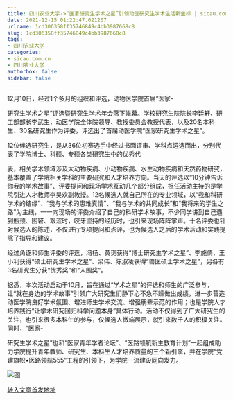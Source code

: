 ```yaml
---
title: 四川农业大学->“医家研究生学术之星”引领动医研究生学术生活新坐标 | sicau.com.cn
date: 2021-12-15 01:22:47.621207
urlname: 1cd306358ff35746849c4bb3987668c8
slug: 1cd306358ff35746849c4bb3987668c8
tags: 
- 四川农业大学
categories:
- sicau.com.cn
- 四川农业大学
authorbox: false
sidebar: false
---
```

12月10日，经过1个多月的组织和评选，动物医学院首届“医家-

研究生学术之星”评选暨研究生学术年会落下帷幕。学校研究生院院长李廷轩、研工部部长李武生，动医学院全体院领导、教授委员会教授代表，以及20名本科生、30名研究生作为评委，评选出了首届动医学院“医家研究生学术之星”。

12位候选研究生，是从36位初赛选手中经过书面评审、学科点遴选而出，分别代表了学院博士、科硕、专硕各类研究生中的优秀代
<!--more-->
表，相关学术领域涉及大动物疾病、小动物疾病、水生动物疾病和天然药物研究，基本覆盖了学院相关学科的主要研究和人才培养方向。当天的评选以“10分钟告诉你我的学术故事”、评委提问和现场学术互动几个部分组成，担任活动主持的是学院引进人才教师李昊欢副教授。12名候选人就自己所在的专业领域，以“我和科研学术的结缘”、“我与学术的患难真情”、“我与学术的共同成长”和“我将来的学生之路”为主线，一一向现场的评委介绍了自己的科研学术故事，不少同学讲到自己遇到瓶颈、困窘、艰涩时，咬牙坚持的经历时，也引来现场阵阵掌声。十名评委也针对候选人的陈述，不仅进行专项提问和点评，也为候选人之后的学术活动和实践提除了指导和建议。

经过角逐和师生评委的评选，冯杨、黄觅获得“博士研究生学术之星”、李施倩、王小利获得“硕士研究生学术之星”、梁伟、陈淑凌获得“兽医硕士学术之星”，另各有3名研究生分获“优秀奖”和“入围奖”。

据悉，本次活动启动于10月，旨在通过“学术之星”的评选和师生的广泛参与，让“就在身边的学术故事”引领广大研究生们静下心不急不躁做出成绩，进一步营造动医学院良好学术氛围、增进师生学术交流、增强朋辈示范的作用；也是学院人才培养践行“让学术研究回归科学问题本身”具体行动。活动不仅得到了广大研究生的关注，也引来很多本科生的参与，仅候选人微端展示，就引来数千人的积极关注。同时，“医家-

研究生学术之星”也和“医家青年学者论坛”、“医路领航新生教育计划”一起组成助力学院提升青年教师、研究生、本科生人才培养质量的三个新引擎，并在学院“党建旗帜•医路领航555”工程的引领下，为学院一流建设同向发力。

![图](https://news.sicau.edu.cn/__local/0/A7/D0/091CBB416A7BFE515E9D2BB62C2_BC79C85A_A7570.png)

[转入文章首发地址](https://news.sicau.edu.cn/info/1078/66028.htm)